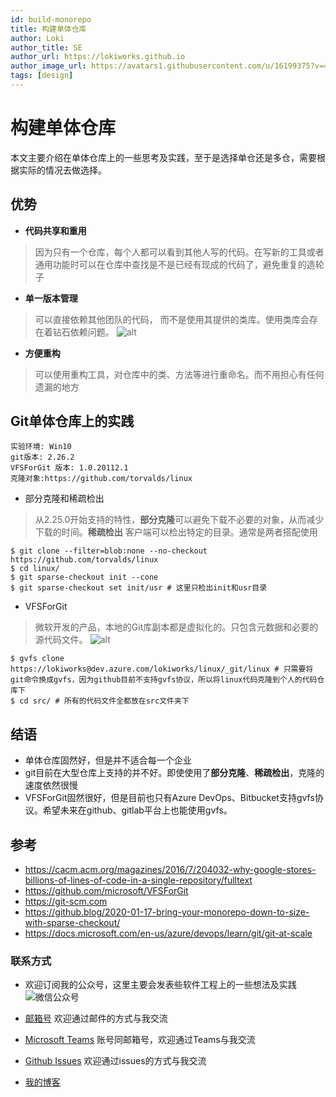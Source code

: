 ```yaml
---
id: build-monorepo
title: 构建单体仓库
author: Loki
author_title: SE
author_url: https://lokiworks.github.io
author_image_url: https://avatars1.githubusercontent.com/u/16199375?v=4
tags: [design]
---
```


# 构建单体仓库
本文主要介绍在单体仓库上的一些思考及实践，至于是选择单仓还是多仓，需要根据实际的情况去做选择。

## 优势
* **代码共享和重用**
> 因为只有一个仓库，每个人都可以看到其他人写的代码。在写新的工具或者通用功能时可以在仓库中查找是不是已经有现成的代码了，避免重复的造轮子

* **单一版本管理**
> 可以直接依赖其他团队的代码， 而不是使用其提供的类库。使用类库会存在着钻石依赖问题。
![alt](../img/monorepo_f8.jpg)
* **方便重构**
> 可以使用重构工具，对仓库中的类、方法等进行重命名。而不用担心有任何遗漏的地方


## Git单体仓库上的实践
```
实验环境: Win10
git版本: 2.26.2
VFSForGit 版本: 1.0.20112.1
克隆对象:https://github.com/torvalds/linux

```

* 部分克隆和稀疏检出
> 从2.25.0开始支持的特性，**部分克隆**可以避免下载不必要的对象，从而减少下载的时间。**稀疏检出** 客户端可以检出特定的目录。通常是两者搭配使用
```shell
$ git clone --filter=blob:none --no-checkout https://github.com/torvalds/linux
$ cd linux/
$ git sparse-checkout init --cone
$ git sparse-checkout set init/usr # 这里只检出init和usr目录
```

* VFSForGit
> 微软开发的产品，本地的Git库副本都是虚拟化的。只包含元数据和必要的源代码文件。
![alt](../img/gvfs-architecture.png)
```shell
$ gvfs clone https://lokiworks@dev.azure.com/lokiworks/linux/_git/linux # 只需要将git命令换成gvfs，因为github目前不支持gvfs协议，所以将linux代码克隆到个人的代码仓库下
$ cd src/ # 所有的代码文件全都放在src文件夹下
```

## 结语
* 单体仓库固然好，但是并不适合每一个企业
* git目前在大型仓库上支持的并不好。即使使用了**部分克隆**、**稀疏检出**，克隆的速度依然很慢
* VFSForGit固然很好，但是目前也只有Azure DevOps、Bitbucket支持gvfs协议。希望未来在github、gitlab平台上也能使用gvfs。

## 参考
* https://cacm.acm.org/magazines/2016/7/204032-why-google-stores-billions-of-lines-of-code-in-a-single-repository/fulltext
* https://github.com/microsoft/VFSForGit
* https://git-scm.com
* https://github.blog/2020-01-17-bring-your-monorepo-down-to-size-with-sparse-checkout/
* https://docs.microsoft.com/en-us/azure/devops/learn/git/git-at-scale


### 联系方式
 * 欢迎订阅我的公众号，这里主要会发表些软件工程上的一些想法及实践
![微信公众号](../img/weixin.jpg)

* [邮箱号](loki.yen@outlook.com) 欢迎通过邮件的方式与我交流
* [Microsoft Teams](https://teams.microsoft.com)  账号同邮箱号，欢迎通过Teams与我交流
* [Github Issues](https://github.com/lokiworks/design/issues) 欢迎通过issues的方式与我交流
* [我的博客](lokiworks.github.io)